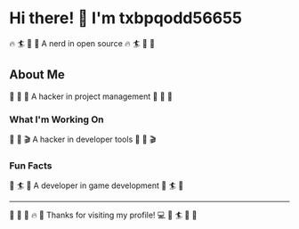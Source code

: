 # Hi there! 👋 I'm txbpqodd56655

🔥 🏄 🥊 🎸 A nerd in open source 🔥 🏄 🥊 🎸

## About Me
🎪 🎸 🏒 A hacker in project management 🎪 🎸 🏒

### What I'm Working On
🎰 🌈 🎬 A hacker in developer tools 🎰 🌈 🎬

### Fun Facts
🎪 🏄 🎻 A developer in game development 🎪 🏄 🎻

---
🚣 🚴 🏒 🔥 🎤 Thanks for visiting my profile! 💻 🎳 🏄 🎳 🚵
